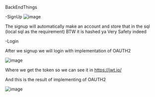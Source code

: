 BackEndThings

-SignUp
![image](https://github.com/ArishMada/authentic/assets/91464375/ced74aeb-6a6c-48b5-9679-0afa07e4adc1)

The signup will automatically make an account and store that in the sql (local sql as the requirement) BTW it is hashed ya Very Safety indeed

-Login

After we signup we will login with implementation of OAUTH2 

![image](https://github.com/ArishMada/authentic/assets/91464375/4d8caa06-4883-45e4-9263-a86e28737e29)

Where we get the token so we can see it in https://jwt.io/

And this is the result of implementing of OAUTH2

![image](https://github.com/ArishMada/authentic/assets/91464375/6132493f-1131-439e-a40e-7d7b0b054af7)

